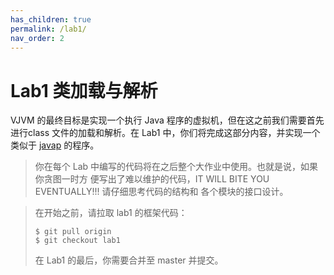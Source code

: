 ```yaml
---
has_children: true
permalink: /lab1/
nav_order: 2
---
```


# Lab1 类加载与解析

VJVM 的最终目标是实现一个执行 Java 程序的虚拟机，但在这之前我们需要首先进行class
文件的加载和解析。在 Lab1 中，你们将完成这部分内容，并实现一个类似于
[javap](https://docs.oracle.com/javase/8/docs/technotes/tools/unix/javap.html)
的程序。

> 你在每个 Lab 中编写的代码将在之后整个大作业中使用。也就是说，如果你贪图一时方
> 便写出了难以维护的代码，IT WILL BITE YOU EVENTUALLY!!! 请仔细思考代码的结构和
> 各个模块的接口设计。

> 在开始之前，请拉取 lab1 的框架代码：
>
> ```
> $ git pull origin
> $ git checkout lab1
> ```
>
> 在 Lab1 的最后，你需要合并至 master 并提交。
